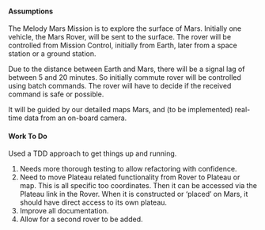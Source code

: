 #### Assumptions
The Melody Mars Mission is to explore the surface of Mars. Initially one vehicle, the Mars Rover, will be sent to the surface. The rover will be controlled from Mission Control, initially from Earth, later from a space station or a ground station.

Due to the distance between Earth and Mars, there will be a signal lag of between 5 and 20 minutes. So initially commute rover will be controlled using  batch commands. The rover will have to decide if the received command is safe or possible.

It will be guided by our detailed maps Mars, and (to be implemented) real-time data from an on-board camera.

#### Work To Do
Used a TDD approach to get things up and running.
1. Needs more thorough testing to allow refactoring with confidence.
2. Need to move Plateau related functionality from Rover to Plateau or map. This is all specific too coordinates.   Then it can be accessed via the Plateau link in the Rover. When it is constructed or ‘placed’ on Mars, it should have direct access to its own plateau.
3. Improve all documentation.
4. Allow for a second rover to be added.
